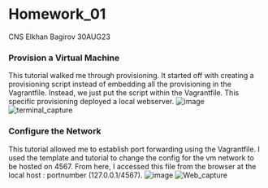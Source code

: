 # Homework_01
CNS Elkhan Bagirov 30AUG23
### Provision a Virtual Machine
This tutorial walked me through provisioning. It started off with creating a provisioning script instead of embedding all the provisioning in the Vagrantfile. Instead, we just put the script within the Vagrantfile. This specific provisioning deployed a local webserver.
![image](https://github.com/YuanHusband/CNS/assets/90392600/4583e8f2-629d-41e7-a9b8-2d2b628549ea)
![terminal_capture](https://github.com/YuanHusband/CNS/assets/90392600/82ff6631-e40a-40ea-9902-cece75b5a5b5)
### Configure the Network
This tutorial allowed me to establish port forwarding using the Vagrantfile. I used the template and tutorial to change the config for the vm network to be hosted on 4567. From here, I accessed this file from the browser at the local host : portnumber (127.0.0.1/4567).
![image](https://github.com/YuanHusband/CNS/assets/90392600/9c1f4ec3-8c54-4e7a-97bc-cb73a63daf69)
![Web_capture](https://github.com/YuanHusband/CNS/assets/90392600/7a7d401c-fbdb-4d7e-9f13-08a6b5021ec3)

